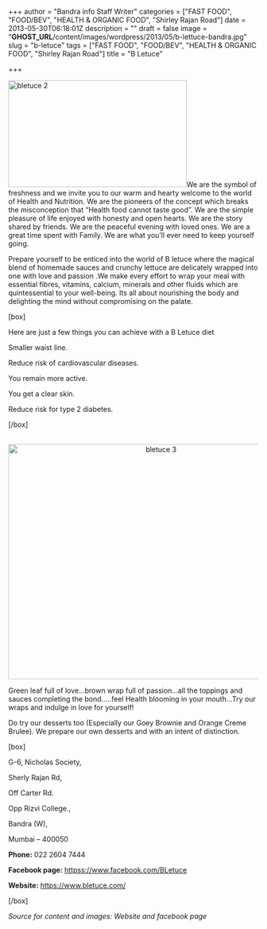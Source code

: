 +++
author = "Bandra info Staff Writer"
categories = ["FAST FOOD", "FOOD/BEV", "HEALTH &amp; ORGANIC FOOD", "Shirley Rajan Road"]
date = 2013-05-30T06:18:01Z
description = ""
draft = false
image = "__GHOST_URL__/content/images/wordpress/2013/05/b-lettuce-bandra.jpg"
slug = "b-letuce"
tags = ["FAST FOOD", "FOOD/BEV", "HEALTH &amp; ORGANIC FOOD", "Shirley Rajan Road"]
title = "B Letuce"

+++


<p><a href="https://i1.wp.com/bandra.info/wp-content/uploads/2013/05/bletuce-2.jpg?ssl=1"><img loading="lazy" class="alignright" alt="bletuce 2" src="https://i1.wp.com/bandra.info/wp-content/uploads/2013/05/bletuce-2.jpg?resize=359%2C215&#038;ssl=1" width="359" height="215" data-recalc-dims="1" /></a>We are the symbol of freshness and we invite you to our warm and hearty welcome to the world of Health and Nutrition. We are the pioneers of the concept which breaks the misconception that “Health food cannot taste good”. We are the simple pleasure of life enjoyed with honesty and open hearts. We are the story shared by friends. We are the peaceful evening with loved ones. We are a great time spent with Family. We are what you’ll ever need to keep yourself going.</p>
<p>Prepare yourself to be enticed into the world of B letuce where the magical blend of homemade sauces and crunchy lettuce are delicately wrapped into one with love and passion .We make every effort to wrap your meal with essential fibres, vitamins, calcium, minerals and other fluids which are quintessential to your well-being. Its all about nourishing the body and delighting the mind without compromising on the palate.</p>
<p>[box]</p>
<p>Here are just a few things you can achieve with a B Letuce diet</p>
<p>Smaller waist line.</p>
<p>Reduce risk of cardiovascular diseases.</p>
<p>You remain more active.</p>
<p>You get a clear skin.</p>
<p>Reduce risk for type 2 diabetes.</p>
<p>[/box]</p>
<p style="text-align: center;"> <a href="https://i1.wp.com/bandra.info/wp-content/uploads/2013/05/bletuce-3.jpg?ssl=1"><img loading="lazy" class="aligncenter" alt="bletuce 3" src="https://i1.wp.com/bandra.info/wp-content/uploads/2013/05/bletuce-3.jpg?resize=599%2C473&#038;ssl=1" width="599" height="473" data-recalc-dims="1" /></a></p>
<p>Green leaf full of love&#8230;brown wrap full of passion&#8230;all the toppings and sauces completing the bond&#8230;..feel Health blooming in your mouth&#8230;Try our wraps and indulge in love for yourself!</p>
<p>Do try our desserts too (Especially our Goey Brownie and Orange Creme Brulee). We prepare our own desserts and with an intent of distinction.</p>
<p>[box]</p>
<p>G-6, Nicholas Society,</p>
<p>Sherly Rajan Rd,</p>
<p>Off Carter Rd.</p>
<p>Opp Rizvi College.,</p>
<p>Bandra (W),</p>
<p>Mumbai – 400050</p>
<p><strong>Phone:</strong> 022 2604 7444</p>
<p><strong>Facebook page:</strong> <a href="httpss://www.facebook.com/BLetuce">httpss://www.facebook.com/BLetuce</a></p>
<p><strong>Website:</strong> <a href="https://www.bletuce.com/">https://www.bletuce.com/</a></p>
<p>[/box]</p>
<p><em>Source for content and images: Website and facebook page</em></p>



